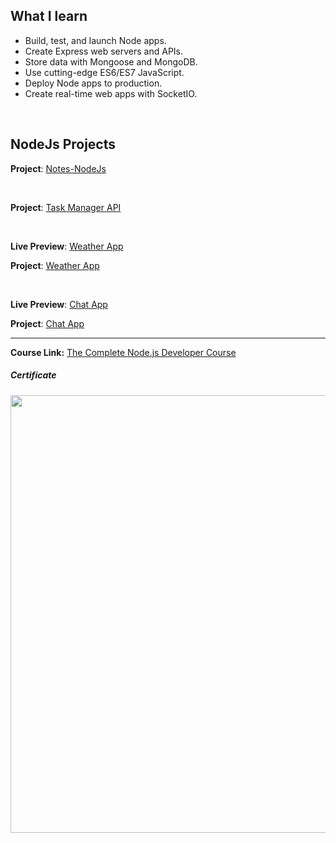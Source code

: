 ## What I learn

- Build, test, and launch Node apps.
- Create Express web servers and APIs.
- Store data with Mongoose and MongoDB.
- Use cutting-edge ES6/ES7 JavaScript.
- Deploy Node apps to production.
- Create real-time web apps with SocketIO.

</br>

## NodeJs Projects


**Project**: [Notes-NodeJs](https://github.com/ahmedsamirdev/notes-nodejs) 

</br>

**Project**: [Task Manager API](https://github.com/ahmedsamirdev/task-manager) 

</br>


**Live Preview**: [Weather App](https://get-weather-nodejs.herokuapp.com/)

**Project**: [Weather App](https://github.com/ahmedsamirdev/weather-app)

</br>


**Live Preview**: [Chat App](https://chat-app-nodejs2.herokuapp.com/) 

**Project**: [Chat App](https://github.com/ahmedsamirdev/chat-app ) 

---
**Course Link:** [The Complete Node.js Developer Course](https://www.udemy.com/course/the-complete-nodejs-developer-course-2)

<h5><a href="#certificate"></a>Certificate</h5>
<p align="center">
  <img  src="https://i.ibb.co/2NqN72v/The-Complete-Node-js-Developer-Course-3rd-Edition.jpg" width="700">
</p>

